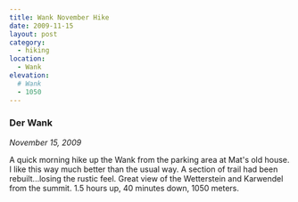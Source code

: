 ```yaml
---
title: Wank November Hike
date: 2009-11-15
layout: post
category:
  - hiking
location:
  - Wank
elevation:
  # Wank
  - 1050
---
```


### Der Wank
_November 15, 2009_

A quick morning hike up the Wank from the parking area at Mat's old house. I like this way much better than the usual way. A section of trail had been rebuilt...losing the rustic feel. Great view of the Wetterstein and Karwendel from the summit. 1.5 hours up, 40 minutes down, 1050 meters.

